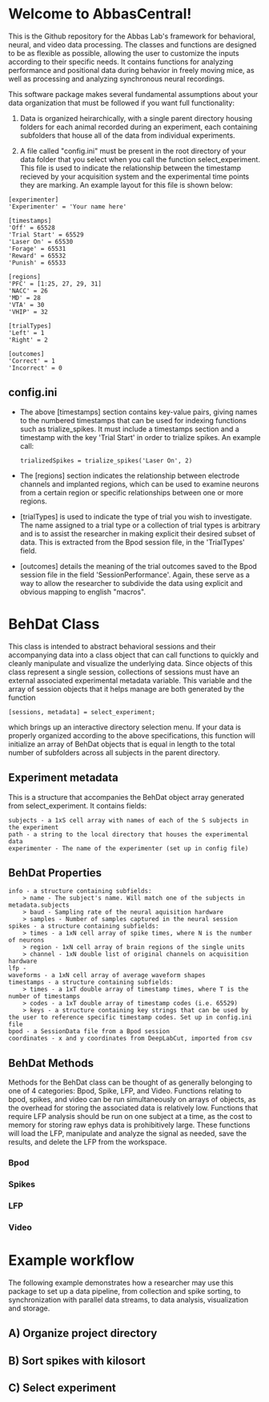 # Welcome to AbbasCentral!
This is the Github repository for the Abbas Lab's framework for behavioral, neural, and video data processing.
The classes and functions are designed to be as flexible as possible, allowing the user to customize the inputs according to their specific needs. 
It contains functions for analyzing performance and positional data during behavior in freely moving mice, as well as processing and analyzing synchronous neural recordings. 

This software package makes several fundamental assumptions about your data organization that must be followed if you want full functionality:

1) Data is organized heirarchically, with a single parent directory housing folders for each animal recorded during an experiment, each containing subfolders that house all of the data from individual experiments.

2) A file called "config.ini" must be present in the root directory of your data folder that you select when you call the function select_experiment. This file is used to indicate the relationship between the timestamp recieved by your acquisition system and the experimental time points they are marking. An example layout for this file is shown below:

```
[experimenter]
'Experimenter' = 'Your name here'

[timestamps]
'Off' = 65528
'Trial Start' = 65529
'Laser On' = 65530
'Forage' = 65531
'Reward' = 65532
'Punish' = 65533

[regions]
'PFC' = [1:25, 27, 29, 31]
'NACC' = 26
'MD' = 28
'VTA' = 30
'VHIP' = 32

[trialTypes]
'Left' = 1
'Right' = 2

[outcomes]
'Correct' = 1
'Incorrect' = 0
```

 ## config.ini   
* The above [timestamps] section contains key-value pairs, giving names to the numbered timestamps that can be used for indexing functions such as trialize_spikes. It must include a timestamps section and a timestamp with the key 'Trial Start' in order to trialize spikes. An example call:
    
    `trializedSpikes = trialize_spikes('Laser On', 2)`

* The [regions] section indicates the relationship between electrode channels and implanted regions, which can be used to examine neurons from a certain region or specific relationships between one or more regions. 
* [trialTypes] is used to indicate the type of trial you wish to investigate. The name assigned to a trial type or a collection of trial types is arbitrary and is to assist the researcher in making explicit their desired subset of data. This is extracted from the Bpod session file, in the 'TrialTypes' field.
* [outcomes] details the meaning of the trial outcomes saved to the Bpod session file in the field 'SessionPerformance'. Again, these serve as a way to allow the researcher to subdivide the data using explicit and obvious mapping to english "macros".

# BehDat Class

This class is intended to abstract behavioral sessions and their accompanying data into a class object that can call functions to quickly and cleanly manipulate and visualize the underlying data. Since objects of this class represent a single session, collections of sessions must have an external associated experimental metadata variable. This variable and the array of session objects that it helps manage are both generated by the function 

`[sessions, metadata] = select_experiment;`

which brings up an interactive directory selection menu. If your data is properly organized according to the above specifications, this function will initialize an array of BehDat objects that is equal in length to the total number of subfolders across all subjects in the parent directory.

## Experiment metadata

This is a structure that accompanies the BehDat object array generated from select_experiment. It contains fields:

    subjects - a 1xS cell array with names of each of the S subjects in the experiment
    path - a string to the local directory that houses the experimental data
    experimenter - The name of the experimenter (set up in config file)

## BehDat Properties

    info - a structure containing subfields:
        > name - The subject's name. Will match one of the subjects in metadata.subjects
        > baud - Sampling rate of the neural aquisition hardware
        > samples - Number of samples captured in the neural session
    spikes - a structure containing subfields:
        > times - a 1xN cell array of spike times, where N is the number of neurons
        > region - 1xN cell array of brain regions of the single units
        > channel - 1xN double list of original channels on acquisition hardware
    lfp - 
    waveforms - a 1xN cell array of average waveform shapes
    timestamps - a structure containing subfields:
        > times - a 1xT double array of timestamp times, where T is the number of timestamps
        > codes - a 1xT double array of timestamp codes (i.e. 65529)
        > keys - a structure containing key strings that can be used by the user to reference specific timestamp codes. Set up in config.ini file
    bpod - a SessionData file from a Bpod session
    coordinates - x and y coordinates from DeepLabCut, imported from csv

## BehDat Methods

Methods for the BehDat class can be thought of as generally belonging to one of 4 categories: Bpod, Spike, LFP, and Video. Functions relating to bpod, spikes, and video can be run simultaneously on arrays of objects, as the overhead for storing the associated data is relatively low. Functions that require LFP analysis should be run on one subject at a time, as the cost to memory for storing raw ephys data is prohibitively large. These functions will load the LFP, manipulate and analyze the signal as needed, save the results, and delete the LFP from the workspace.

### Bpod

### Spikes
### LFP
### Video

# Example workflow
The following example demonstrates how a researcher may use this package to set up a data pipeline, from collection and spike sorting, to synchronization with parallel data streams, to data analysis, visualization and storage. 
## A) Organize project directory
## B) Sort spikes with kilosort
## C) Select experiment